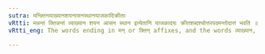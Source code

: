 ```yaml
---
sutra: मन्क्तिन्व्याख्यानशयनासनस्थानयाजकादिक्रीताः
vRtti: मन्नन्तं क्तिन्नन्तं व्याख्यान शयन आसन स्थान इत्येतानि याजकादयः क्रीतशब्दश्चोत्तरपदमन्तोदात्तं भवति ॥
vRtti_eng: The words ending in मन् or क्तिन् affixes, and the words व्याख्यान, शयन, आसन, स्थान and क्रीत as well as याजक &c, have acute on the final, when at the end of a compound, preceded by a _karaka_ word.

---
```

